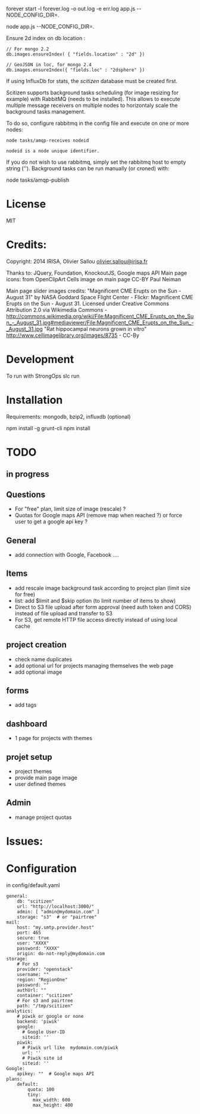 forever start -l forever.log -o out.log -e err.log app.js --NODE_CONFIG_DIR=.

node app.js --NODE_CONFIG_DIR=.



Ensure 2d index on db location  :

    // For mongo 2.2
    db.images.ensureIndex( { "fields.location" : "2d" })

    // GeoJSON in loc, for mongo 2.4
    db.images.ensureIndex({ "fields.loc" : "2dsphere" })


If using InfluxDb for stats, the *scitizen* database must be created first.


Scitizen supports background tasks scheduling (for image resizing for example) with RabbitMQ (needs to be installed).
This allows to execute multiple message receivers on multiple nodes to horizontaly scale the background tasks management.

To do so, configure rabbitmq in the config file and execute on one or more nodes:

    node tasks/amqp-receives nodeid

    nodeid is a node unique identifier.

If you do not wish to use rabbitmq, simply set the rabbitmq host to empty string ('').
Background tasks can be run manually (or croned) with:

  node tasks/amqp-publish


# License

MIT

# Credits:

Copyright: 2014 IRISA, Olivier Sallou <olivier.sallou@irisa.fr>

Thanks to: JQuery, Foundation, KnockoutJS, Google maps API
Main page icons: from OpenClipArt
Cells image on main page CC-BY Paul Neiman

Main page slider images credits:
  "Magnificent CME Erupts on the Sun - August 31" by NASA Goddard Space Flight Center - Flickr: Magnificent CME Erupts on the Sun - August 31. Licensed under Creative Commons Attribution 2.0 via Wikimedia Commons - http://commons.wikimedia.org/wiki/File:Magnificent_CME_Erupts_on_the_Sun_-_August_31.jpg#mediaviewer/File:Magnificent_CME_Erupts_on_the_Sun_-_August_31.jpg
  "Rat hippocampal neurons grown in vitro" http://www.cellimagelibrary.org/images/8735 - CC-By
# Development

  To run with StrongOps
    slc run

# Installation

Requirements: mongodb, bzip2, influxdb (optional)

 npm install -g grunt-cli
 npm install

# TODO


## in progress


## Questions

* For "free" plan, limit size of image (rescale) ?
* Quotas for Google maps API (remove map when reached ?) or force user to get a google api key ?

## General

* add connection with Google, Facebook ....

## Items

* add rescale image background task according to project plan (limit size for free)
* list: add $limit and $skip option (to limit number of items to show)
* Direct to S3 file upload after form approval (need auth token and CORS) instead of file upload and transfer to S3
* For S3, get remote HTTP file access directly instead of using local cache

## project creation

* check name duplicates
* add optional url for projects managing themselves the web page
* add optional image

## forms

* add tags

## dashboard

* 1 page for projects with themes

## projet setup

* project themes
* provide main page image
* user defined themes

## Admin

* manage project quotas

# Issues:


# Configuration

in config/default.yaml

    general:
        db: "scitizen"
        url: "http://localhost:3000/"
        admin: [ "admin@mydomain.com" ]
        storage: "s3"  # or "pairtree"
    mail:
        host: "my.smtp.provider.host"
        port: 465
        secure: true
        user: "XXXX"
        password: "XXXX"
        origin: do-not-reply@mydomain.com
    storage:
        # For s3
        provider: "openstack"
        username: ""
        region: "RegionOne"
        password: ""
        authUrl: ""
        container: "scitizen"
        # For s3 and pairtree
        path: "/tmp/scitizen"
    analytics:
        # piwik or google or none
        backend: 'piwik'
        google:
          # Google User-ID
          siteid: ''
        piwik:
          # Piwik url like  mydomain.com/piwik
          url: ''
          # Piwik site id
          siteid: ''
    Google:
        apikey: ""  # Google maps API
    plans:
        default:
            quota: 100
            tiny:
              max_width: 600
              max_height: 400
